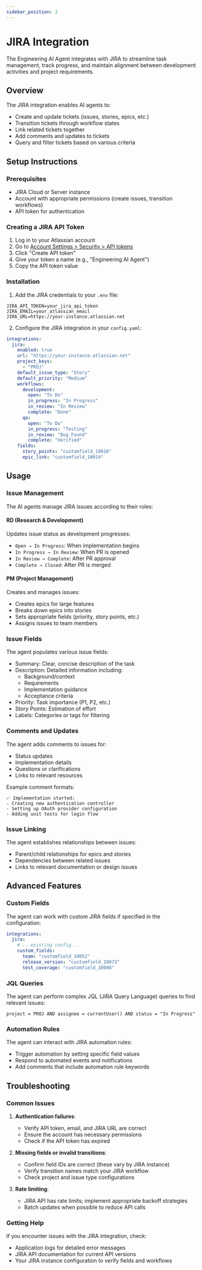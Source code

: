 ```yaml
---
sidebar_position: 3
---
```


# JIRA Integration

The Engineering AI Agent integrates with JIRA to streamline task management, track progress, and maintain alignment between development activities and project requirements.

## Overview

The JIRA integration enables AI agents to:
- Create and update tickets (issues, stories, epics, etc.)
- Transition tickets through workflow states
- Link related tickets together
- Add comments and updates to tickets
- Query and filter tickets based on various criteria

## Setup Instructions

### Prerequisites

- JIRA Cloud or Server instance
- Account with appropriate permissions (create issues, transition workflows)
- API token for authentication

### Creating a JIRA API Token

1. Log in to your Atlassian account
2. Go to [Account Settings > Security > API tokens](https://id.atlassian.com/manage/api-tokens)
3. Click "Create API token"
4. Give your token a name (e.g., "Engineering AI Agent")
5. Copy the API token value

### Installation

1. Add the JIRA credentials to your `.env` file:
```
JIRA_API_TOKEN=your_jira_api_token
JIRA_EMAIL=your_atlassian_email
JIRA_URL=https://your-instance.atlassian.net
```

2. Configure the JIRA integration in your `config.yaml`:
```yaml
integrations:
  jira:
    enabled: true
    url: "https://your-instance.atlassian.net"
    project_keys:
      - "PROJ"
    default_issue_type: "Story"
    default_priority: "Medium"
    workflows:
      development:
        open: "To Do"
        in_progress: "In Progress"
        in_review: "In Review"
        complete: "Done"
      qa:
        open: "To Do"
        in_progress: "Testing"
        in_review: "Bug Found"
        complete: "Verified"
    fields:
      story_points: "customfield_10016"
      epic_link: "customfield_10014"
```

## Usage

### Issue Management

The AI agents manage JIRA issues according to their roles:

#### RD (Research & Development)

Updates issue status as development progresses:
- `Open → In Progress`: When implementation begins
- `In Progress → In Review`: When PR is opened
- `In Review → Complete`: After PR approval
- `Complete → Closed`: After PR is merged

#### PM (Project Management)

Creates and manages issues:
- Creates epics for large features
- Breaks down epics into stories
- Sets appropriate fields (priority, story points, etc.)
- Assigns issues to team members

### Issue Fields

The agent populates various issue fields:
- Summary: Clear, concise description of the task
- Description: Detailed information including:
  - Background/context
  - Requirements
  - Implementation guidance
  - Acceptance criteria
- Priority: Task importance (P1, P2, etc.)
- Story Points: Estimation of effort
- Labels: Categories or tags for filtering

### Comments and Updates

The agent adds comments to issues for:
- Status updates
- Implementation details
- Questions or clarifications
- Links to relevant resources

Example comment formats:
```
✅ Implementation started:
- Creating new authentication controller
- Setting up OAuth provider configuration
- Adding unit tests for login flow
```

### Issue Linking

The agent establishes relationships between issues:
- Parent/child relationships for epics and stories
- Dependencies between related issues
- Links to relevant documentation or design issues

## Advanced Features

### Custom Fields

The agent can work with custom JIRA fields if specified in the configuration:
```yaml
integrations:
  jira:
    # ...existing config...
    custom_fields:
      team: "customfield_10052"
      release_version: "customfield_10073"
      test_coverage: "customfield_10088"
```

### JQL Queries

The agent can perform complex JQL (JIRA Query Language) queries to find relevant issues:
```
project = PROJ AND assignee = currentUser() AND status = "In Progress"
```

### Automation Rules

The agent can interact with JIRA automation rules:
- Trigger automation by setting specific field values
- Respond to automated events and notifications
- Add comments that include automation rule keywords

## Troubleshooting

### Common Issues

1. **Authentication failures**:
   - Verify API token, email, and JIRA URL are correct
   - Ensure the account has necessary permissions
   - Check if the API token has expired

2. **Missing fields or invalid transitions**:
   - Confirm field IDs are correct (these vary by JIRA instance)
   - Verify transition names match your JIRA workflow
   - Check project and issue type configurations

3. **Rate limiting**:
   - JIRA API has rate limits; implement appropriate backoff strategies
   - Batch updates when possible to reduce API calls

### Getting Help

If you encounter issues with the JIRA integration, check:
- Application logs for detailed error messages
- JIRA API documentation for current API versions
- Your JIRA instance configuration to verify fields and workflows
